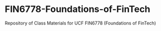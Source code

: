 # FIN6778-Foundations-of-FinTech
Repository of Class Materials for UCF FIN6778 (Foundations of FinTech)
